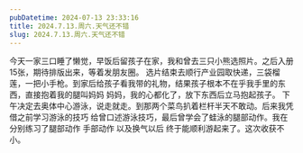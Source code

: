```yaml
---
pubDatetime: 2024-07-13 23:33:16
title: 2024.7.13.周六.天气还不错
slug: 2024.7.13.周六.天气还不错
---
```


今天一家三口睡了懒觉，早饭后留孩子在家，我和曾去三只小熊选照片。之后入册15张，期待排版出来，等着发朋友圈。
选片结束去顺行产业园取快递，三袋榴莲，一把小手枪。到家后给孩子看我带的礼物，结果孩子根本不在乎我手里的东西，直接抱着我的腿叫妈妈 妈妈，我的心都化了，放下东西后立马抱起孩子。
下午决定去奥体中心游泳，说走就走。到那两个菜鸟扒着栏杆半天不敢动。后来我凭借之前学习游泳的技巧 给曾口述游泳技巧，最后曾学会了蛙泳的腿部动作。我在分别练习了腿部动作 手部动作 以及换气以后 终于能顺利游起来了。这次收获不小。
